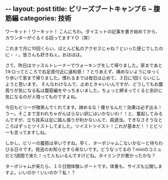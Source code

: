 --
layout: post
title: ビリーズブートキャンプ６ – 腹筋編
categories: 技術
--

ワーキット！ワーキット！
こんにちわ。ダイエットの記事を書き始めてから、カウンターがぐるぐる回ってますＹＯ（笑）

これまで月に10回くらい、ほとんど私のアクセスじゃね？といった感じでしたのに・・。皆さんも好きねぇ。おほほほ。

さて、昨日はマッスルトレーナーでウォーキングをして帰りました。家まであと1キロってところで右足首付近に違和感！？とりあえず、痛めないようにゆっくり歩いて家まで帰りました。慣れるまでは毎日は止めて、３日に1回くらいにしようと思います。
そんなわけなんで、止めときゃいいんですが、どうしてもお腹周りが気になる私は腹筋編をやっちまいました。ちょっと締まってくると余計に気になるのが人情ってものですよね。

今日もビリーが微笑んでくれてます。諦めるな！痩せるんだ！効果は必ず出る！うー。そこまで言われちゃがんばらない訳にはいかないわ！！と、奮起してみるんですが、立ち技系は足に踏ん張りが利かないんで、超適当。できなさそうなところはずっとツイストしてました。ツイストツイスト！これが基本だ！！とビリーも言ってますしね。

しかし、ビリーの腹筋は辛いですね。早く、ターボジャムこないかなーと待ちわびる日々です。発送のお知らせすら来ないです。どうなってるの？mixiのコミュだと1週間で来た！って人もいるんですけどね。タイミングが悪かったかな？

ターボジャムが来たら、１０日間体験レポートです。体重も、サイズも公開しますよ。いいのか！いいのか？私！？

